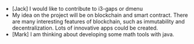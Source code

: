 - [Jack] I would like to contribute to i3-gaps or dmenu
- My idea on the project will be on blockchain and smart contract. There are many interesting features of blockchain, such as immutability and decentralization. Lots of innovative apps could be created.
- [Mark] I am thinking about developing some math tools with java.